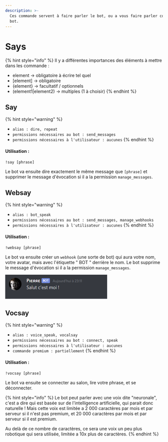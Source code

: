 ```yaml
---
description: >-
  Ces commande servent à faire parler le bot, ou a vous faire parler comme un
  bot.
---
```


# Says

{% hint style="info" %}
Il y a différentes importances des éléments à mettre dans les commande :

* element -&gt; obligatoire à écrire tel quel
* \[element\] -&gt; obligatoire
* {element} -&gt; facultatif / optionnels
* \(element1\|element2\) -&gt; multiples \(1 à choisir\)
{% endhint %}

## Say

{% hint style="warning" %}
* `alias : dire, repeat`
* `permissions nécessaires au bot : send_messages`
* `permissions nécessaires à l'utilisateur : aucunes`
{% endhint %}

#### Utilisation :

```text
!say [phrase]
```

Le bot va ensuite dire exactement le même message que `[phrase]` et supprimer le message d'évocation si il a la permission `manage_messages`.

## Websay

{% hint style="warning" %}
* `alias : bot_speak`
* `permissions nécessaires au bot : send_messages, manage_webhooks`
* `permissions nécessaires à l'utilisateur : aucunes`
{% endhint %}

#### Utilisation :

```text
!websay [phrase]
```

Le bot va ensuite créer un `webhook` \(une sorte de bot\) qui aura votre nom, votre avatar, mais avec l'étiquette " BOT " derrière le nom. Le bot supprime le message d'évocation si il a la permission `manage_messages`.

![Un exemple de webhook](../../.gitbook/assets/image%20%284%29.png)

## Vocsay

{% hint style="warning" %}
* `alias : voice_speak, vocalsay`
* `permissions nécessaires au bot : connect, speak`
* `permissions nécessaires à l'utilisateur : aucunes`
* `commande premium : partiellement`
{% endhint %}

#### Utilisation :

```text
!vocsay [phrase]
```

Le bot va ensuite se connecter au salon, lire votre phrase, et se déconnecter.

{% hint style="info" %}
Le bot peut parler avec une voix dite "neuronale", c'est a dire qui est basée sur de l'intelligence artificielle, qui parait donc naturelle ! Mais cette voix est limitée a 2 000 caractères par mois et par serveur si il n'est pas premium, et 20 000 caractères par mois et par serveur si il est premium.

Au delà de ce nombre de caractères, ce sera une voix un peu plus robotique qui sera utilisée, limitée a 10x plus de caractères.
{% endhint %}

